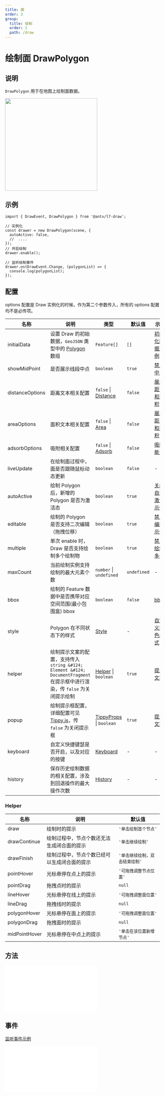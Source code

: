 ```yaml
---
title: 面
order: 3
group:
  title: 绘制
  order: 1
  path: /draw
---
```


# 绘制面 DrawPolygon

## 说明

`DrawPolygon` 用于在地图上绘制面数据。

<img src="https://gw.alipayobjects.com/mdn/rms_2591f5/afts/img/A*PEWMTJnCKcYAAAAAAAAAAAAAARQnAQ" width="300" />

## 示例

```tsx | pure
import { DrawEvent, DrawPolygon } from '@antv/l7-draw';

// 实例化
const drawer = new DrawPolygon(scene, {
  autoActive: false,
  //  ....
});
// 开启绘制
drawer.enable();

// 监听绘制事件
drawer.on(DrawEvent.Change, (polygonList) => {
  console.log(polygonList);
});
```

## 配置

options 配置是 Draw 实例化的时候，作为第二个参数传入，所有的 options 配置均不是必传项。

| 名称            | 说明                                                                                                                       | 类型                                                                           | 默认值      | 示例                                                       |
| --------------- | -------------------------------------------------------------------------------------------------------------------------- | ------------------------------------------------------------------------------ | ----------- | ---------------------------------------------------------- |
| initialData     | 设置 Draw 的初始数据，`GeoJSON` 类型中的 [Polygon](https://datatracker.ietf.org/doc/html/rfc7946#section-3.1.6) 数组       | `Feature[]`                                                                    | `[]`        | [初始化数据示例](/example/polygon/initial-data)            |
| showMidPoint    | 是否展示线段中点                                                                                                           | `boolean`                                                                      | `true`      | [禁用中点](/example/polygon/mid-point)                     |
| distanceOptions | 距离文本相关配置                                                                                                           | `false` &#124; [Distance](/docs/super/distance#配置)                           | `false`     | [展示距离和面积](/example/polygon/area)                    |
| areaOptions     | 面积文本相关配置                                                                                                           | `false` &#124; [Area](/docs/super/area#配置)                                   | `false`     | [展示距离和面积](/example/polygon/area)                    |
| adsorbOptions   | 吸附相关配置                                                                                                               | `false` &#124; [Adsorb](/docs/super/adsorb#配置)                               | `false`     | [吸附能力](/example/polygon/adsorb)                        |
| liveUpdate      | 在绘制面过程中，面是否跟随鼠标动态更新                                                                                     | `boolean`                                                                      | `false`     | -                                                          |
| autoActive      | 绘制 Polygon 后，新增的 Polygon 是否为激活态                                                                               | `boolean`                                                                      | `true`      | [关闭自动激活示例](/example/polygon/auto-active)           |
| editable        | 绘制的 Polygon 是否支持二次编辑（拖拽位移）                                                                                | `boolean`                                                                      | `true`      | [禁用编辑示例](/example/polygon/editable)                  |
| multiple        | 单次 enable 时，Draw 是否支持绘制多个绘制物                                                                                | `boolean`                                                                      | `true`      | [禁止绘制多个](/example/polygon/multiple#始终最多绘制一个) |
| maxCount        | 当前绘制实例支持绘制的最大元素个数                                                                                         | `number` &#124; `undefined`                                                    | `undefined` | -                                                          |
| bbox            | 绘制的 Feature 数据中是否携带对应空间范围(最小包围盒) bbox                                                                 | `boolean`                                                                      | `false`     | [bbox](/example/common/bbox)                               |
| style           | Polygon 在不同状态下的样式                                                                                                 | [Style](/docs/super/style#配置)                                                | -           | [自定义紫色样式](/example/polygon/style)                   |
| helper          | 绘制提示文案的配置，支持传入 `string &#124; Element &#124; DocumentFragment` 在提示框中进行渲染，传 `false` 为关闭提示绘制 | [Helper](#helper) &#124; `boolean`                                             | `true`      | [提示文案](/example/common/helper)                         |
| popup           | 绘制提示框配置，详细配置可见 [Tippy.js](https://atomiks.github.io/tippyjs/v6/all-props/)，传 `false` 为关闭提示框          | [TippyProps](https://atomiks.github.io/tippyjs/v6/all-props/) &#124; `boolean` | `true`      | [提示文案](/example/common/helper)                         |
| keyboard        | 自定义快捷键瑟是否开启，以及对应的按键                                                                                     | [Keyboard](/docs/super/keyboard#配置)                                          | -           | -                                                          |
| history         | 保存历史绘制数据的相关配置，涉及到回退操作的最大操作次数                                                                   | [History](/docs/super/history#配置)                                            | -           | -                                                          |

### Helper

| 名称          | 说明                                         | 默认值                         |
| ------------- | -------------------------------------------- | ------------------------------ |
| draw          | 绘制时的提示                                 | `'单击绘制首个节点'`           |
| drawContinue  | 绘制过程中，节点个数还无法生成闭合面的提示   | `'单击继续绘制'`               |
| drawFinish    | 绘制过程中，节点个数已经可以生成闭合面的提示 | `'单击继续绘制，双击结束绘制'` |
| pointHover    | 光标悬停在点上的提示                         | `'可拖拽调整节点位置'`         |
| pointDrag     | 拖拽点时的提示                               | `null`                         |
| lineHover     | 光标悬停在线上的提示                         | `'可拖拽调整面位置'`           |
| lineDrag      | 拖拽线时的提示                               | `null`                         |
| polygonHover  | 光标悬停在面上的提示                         | `'可拖拽调整面位置'`           |
| polygonDrag   | 拖拽面时的提示                               | `null`                         |
| midPointHover | 光标悬停在中点上的提示                       | `'单击在该位置新增节点'`       |

## 方法

<embed src="../method.md"></embed>

## 事件

[监听事件示例](/example/polygon/event)

<embed src="../event.md"></embed>
